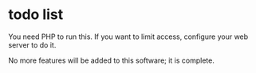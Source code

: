 # todo list

You need PHP to run this. If you want to limit access, configure your web
server to do it.

No more features will be added to this software; it is complete.

